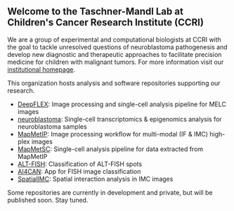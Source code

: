 ## Welcome to the Taschner-Mandl Lab at Children's Cancer Research Institute (CCRI)
We are a group of experimental and computational biologists at CCRI with the goal to tackle unresolved questions of neuroblastoma pathogenesis and develop new diagnostic and therapeutic approaches to facilitate precision medicine for children with malignant tumors. For more information visit our [institutional homepage](https://ccri.at/research-group/sabine-taschner-mandl-group/).

This organization hosts analysis and software repositories supporting our research. 
- [DeepFLEX](https://github.com/TaschnerMandlGroup/DeepFLEX): Image processing and single-cell analysis pipeline for MELC images
- [neuroblastoma](https://github.com/TaschnerMandlGroup/neuroblastoma): Single-cell transcriptomics & epigenomics analysis for neuroblastoma samples
- [MapMetIP](https://github.com/TaschnerMandlGroup/MapMetIP): Image processing workflow for multi-modal (IF & IMC) high-plex images
- [MapMetSC](https://github.com/TaschnerMandlGroup/MapMetSC): Single-cell analysis pipeline for data extracted from MapMetIP
- [ALT-FISH](https://github.com/TaschnerMandlGroup/ALT-FISH): Classification of ALT-FISH spots
- [AI4CAN](https://github.com/TaschnerMandlGroup/AI4CAN): App for FISH image classification
- [SpatialIMC](https://github.com/TaschnerMandlGroup/SpatialIMC): Spatial interaction analysis in IMC images

Some repositories are currently in development and private, but will be published soon. Stay tuned.
